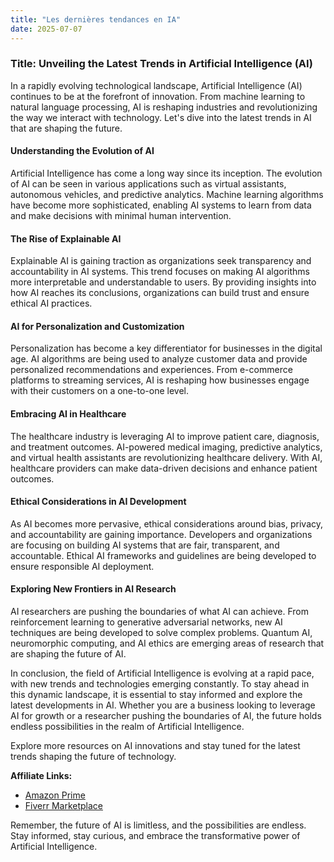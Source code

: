 ```yaml
---
title: "Les dernières tendances en IA"
date: 2025-07-07
---
```


### Title: Unveiling the Latest Trends in Artificial Intelligence (AI)

In a rapidly evolving technological landscape, Artificial Intelligence (AI) continues to be at the forefront of innovation. From machine learning to natural language processing, AI is reshaping industries and revolutionizing the way we interact with technology. Let's dive into the latest trends in AI that are shaping the future.

#### Understanding the Evolution of AI

Artificial Intelligence has come a long way since its inception. The evolution of AI can be seen in various applications such as virtual assistants, autonomous vehicles, and predictive analytics. Machine learning algorithms have become more sophisticated, enabling AI systems to learn from data and make decisions with minimal human intervention.

#### The Rise of Explainable AI

Explainable AI is gaining traction as organizations seek transparency and accountability in AI systems. This trend focuses on making AI algorithms more interpretable and understandable to users. By providing insights into how AI reaches its conclusions, organizations can build trust and ensure ethical AI practices.

#### AI for Personalization and Customization

Personalization has become a key differentiator for businesses in the digital age. AI algorithms are being used to analyze customer data and provide personalized recommendations and experiences. From e-commerce platforms to streaming services, AI is reshaping how businesses engage with their customers on a one-to-one level.

#### Embracing AI in Healthcare

The healthcare industry is leveraging AI to improve patient care, diagnosis, and treatment outcomes. AI-powered medical imaging, predictive analytics, and virtual health assistants are revolutionizing healthcare delivery. With AI, healthcare providers can make data-driven decisions and enhance patient outcomes.

#### Ethical Considerations in AI Development

As AI becomes more pervasive, ethical considerations around bias, privacy, and accountability are gaining importance. Developers and organizations are focusing on building AI systems that are fair, transparent, and accountable. Ethical AI frameworks and guidelines are being developed to ensure responsible AI deployment.

#### Exploring New Frontiers in AI Research

AI researchers are pushing the boundaries of what AI can achieve. From reinforcement learning to generative adversarial networks, new AI techniques are being developed to solve complex problems. Quantum AI, neuromorphic computing, and AI ethics are emerging areas of research that are shaping the future of AI.

In conclusion, the field of Artificial Intelligence is evolving at a rapid pace, with new trends and technologies emerging constantly. To stay ahead in this dynamic landscape, it is essential to stay informed and explore the latest developments in AI. Whether you are a business looking to leverage AI for growth or a researcher pushing the boundaries of AI, the future holds endless possibilities in the realm of Artificial Intelligence.

Explore more resources on AI innovations and stay tuned for the latest trends shaping the future of technology.

**Affiliate Links:**
- [Amazon Prime](https://www.amazon.fr/amazonprime?_encoding=UTF8&primeCampaignId=prime_assoc_ft&tag=zenzen0d-21France)
- [Fiverr Marketplace](https://go.fiverr.com/visit/?bta=1071918&brand=fiverrmarketplace)

Remember, the future of AI is limitless, and the possibilities are endless. Stay informed, stay curious, and embrace the transformative power of Artificial Intelligence.